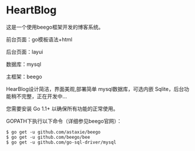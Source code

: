 # HeartBlog

这是一个使用beego框架开发的博客系统。

前台页面：go模板语法+html

后台页面：layui

数据库：mysql

主框架：beego

HearBlog设计简洁，界面美观,部署简单
mysql数据库，可选内嵌 Sqlite，后台功能稍不完整，正在开发中...




您需要安装 Go 1.1+ 以确保所有功能的正常使用。

GOPATH下执行以下命令（详细参见beego官网）：
```
$ go get -u github.com/astaxie/beego  
$ go get -u github.com/beego/bee
$ go get -u github.com/go-sql-driver/mysql
```

